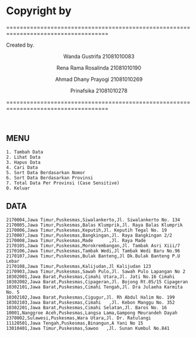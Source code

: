# Copyright by
<p> ==================================================================================== </p>
<p>        Created by.                  </p>
<p align="center"> Wanda Gustrifa          21081010083 </p>
<p align="center"> Rena Rama Rosalinda     21081010190 </p>
<p align="center"> Ahmad Dhany Prayogi     21081010269 </p>
<p align="center"> Prinafsika              21081010278 </p>
<p> ==================================================================================== </p>
<br>

## MENU
```
1. Tambah Data
2. Lihat Data
3. Hapus Data
4. Cari Data
5. Sort Data Berdasarkan Nomor
6. Sort Data Berdasarkan Provinsi
7. Total Data Per Provinsi (Case Sensitive)
0. Keluar
```

## DATA
```
2170004,Jawa Timur,Puskesmas,Siwalankerto,Jl. Siwalankerto No. 134
2170005,Jawa Timur,Puskesmas,Balas Klumprik,Jl. Raya Balas Klumprik
2170006,Jawa Timur,Puskesmas,Keputih,Jl. Keputih Tegal No. 19
2170007,Jawa Timur,Puskesmas,Bangkingan,Jl. Raya Bangkingan 2/2
2170008,Jawa Timur,Puskesmas,Made      ,Jl. Raya Made
2170105,Jawa Timur,Puskesmas,Morokrembangan,Jl. Tambak Asri Xiii/7
2170106,Jawa Timur,Puskesmas,Tambak Wedi,Jl Tambak Wedi Baru No.96
2170107,Jawa Timur,Puskesmas,Bulak Banteng,Jl Dk.Bulak Banteng P.U Lebar
2170108,Jawa Timur,Puskesmas,Kalijudan,Jl Kalijudan 123
2170903,Jawa Timur,Puskesmas,Sawah Pulo,Jl. Sawah Pulo Lapangan No 2
10302001,Jawa Barat,Puskesmas,Cimahi Utara,Jl. Jati No.16 Cimahi
10302002,Jawa Barat,Puskesmas,Cipageran,Jl. Bojong Rt.05/15 Cipageran
10302101,Jawa Barat,Puskesmas,Cimahi Tengah,Jl. Dra Julaeha Karmita No. 5
10302102,Jawa Barat,Puskesmas,Cigugur,Jl. Rh Abdul Halim No. 199
10302103,Jawa Barat,Puskesmas,Cimahi   ,Jl. Kebon Manggu No. 352
10302201,Jawa Barat,Puskesmas,Cimahi Selatan,Jl. Baros No. 16
10001,Nanggroe Aceh,Puskesmas,Langsa Lama,Gampong Meurandeh Dayah
2370002,Sulawesi,Puskesmas,Wara Utara,Jl. Dr. Ratulangi
11120501,Jawa Tengah,Puskesmas,Binangun,A Yani No 15
13010401,Jawa Timur,Puskesmas,Sawoo   ,Jl. Sunan Kumbul No.841
```
